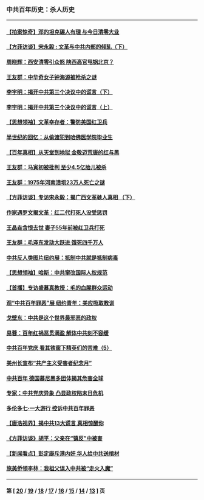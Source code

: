### 中共百年历史：杀人历史
---
#### [【拍案惊奇】邓的坦克碾人有理 与今日清零大业](../../pages/nf1176106/n13729574.md?05210430) 
#### [【方菲访谈】宋永毅 : 文革与中共内部的倾轧（下）](../../pages/nf1176106/n13486836.md?05210430) 
#### [周晓辉：西安清零引众怒 陕西高官甩锅北京？](../../pages/nf1176106/n13484627.md?05210430) 
#### [王友群：中华奇女子钟海源被枪杀之谜](../../pages/nf1176106/n13430555.md?05210430) 
#### [李宇明：揭开中共第三个决议中的谎言（下）](../../pages/nf1176106/n13389389.md?05210430) 
#### [李宇明：揭开中共第三个决议中的谎言（上）](../../pages/nf1176106/n13388697.md?05210430) 
#### [【思想领袖】文革幸存者：警防美国红卫兵](../../pages/nf1176106/n13339289.md?05210430) 
#### [半世纪的回忆：从偷渡犯到哈佛医学院毕业生](../../pages/nf1176106/n13345328.md?05210430) 
#### [【百年真相】从天堂到地狱 金敬迈荒唐的红与黑](../../pages/nf1176106/n13336995.md?05210430) 
#### [王友群：马寅初被批判 至少4.5亿胎儿被杀](../../pages/nf1176106/n13260313.md?05210430) 
#### [王友群：1975年河南溃坝23万人死亡之谜](../../pages/nf1176106/n13231576.md?05210430) 
#### [【方菲访谈】专访宋永毅：揭广西文革骇人真相 （下）](../../pages/nf1176106/n13209074.md?05210430) 
#### [作家遇罗文揭文革：红二代打死人没受惩罚](../../pages/nf1176106/n13205254.md?05210430) 
#### [王晶垚含恨去世 妻子55年前被红卫兵打死](../../pages/nf1176106/n13203590.md?05210430) 
#### [王友群：毛泽东发动大跃进 饿死四千万人](../../pages/nf1176106/n13177158.md?05210430) 
#### [中共反人类图片纽约展：抵制中共就是抵制病毒](../../pages/nf1176106/n13115371.md?05210430) 
#### [【思想领袖】哈斯：中共窜改国际人权规范](../../pages/nf1176106/n13053647.md?05210430) 
#### [【首播】专访盛慕真教授：毛的血腥群众运动](../../pages/nf1176106/n13091782.md?05210430) 
#### [观“中共百年罪恶”展 纽约青年：美应吸取教训](../../pages/nf1176106/n13085246.md?05210430) 
#### [戈壁东：中共是这个世界最邪恶的政权](../../pages/nf1176106/n13085641.md?05210430) 
#### [易蓉：百年红祸恶贯满盈 解体中共刻不容缓](../../pages/nf1176106/n13084455.md?05210430) 
#### [中共百年党庆 看其铁窗下精英们的苦难（5）](../../pages/nf1176106/n13076766.md?05210430) 
#### [美州长宣布“共产主义受害者纪念月”](../../pages/nf1176106/n13074024.md?05210430) 
#### [中共百年 德国慕尼黑多团体揭其危害全球](../../pages/nf1176106/n13068873.md?05210430) 
#### [专家：中共党庆异象 凸显政权陷末日危机](../../pages/nf1176106/n13067084.md?05210430) 
#### [多伦多七·一大游行 控诉中共百年罪恶](../../pages/nf1176106/n13062043.md?05210430) 
#### [【唐浩视界】揭中共13大谎言 真相惊醒你](../../pages/nf1176106/n13065208.md?05210430) 
#### [《方菲访谈》胡平：父亲在“镇反”中被害](../../pages/nf1176106/n13064114.md?05210430) 
#### [【新闻看点】彭定康斥港内奸 华人给中共送棺材](../../pages/nf1176106/n13064230.md?05210430) 
#### [旅美侨领李林：我祖父误入中共被“走火入魔”](../../pages/nf1176106/n13062777.md?05210430) 

---
#### 第 [ [20](./20.md?05210430) / [19](./19.md?05210430) / [18](./18.md?05210430) / [17](./17.md?05210430) / [16](./16.md?05210430) / [15](./15.md?05210430) / [14](./14.md?05210430) / [13](./13.md?05210430) ] 页
